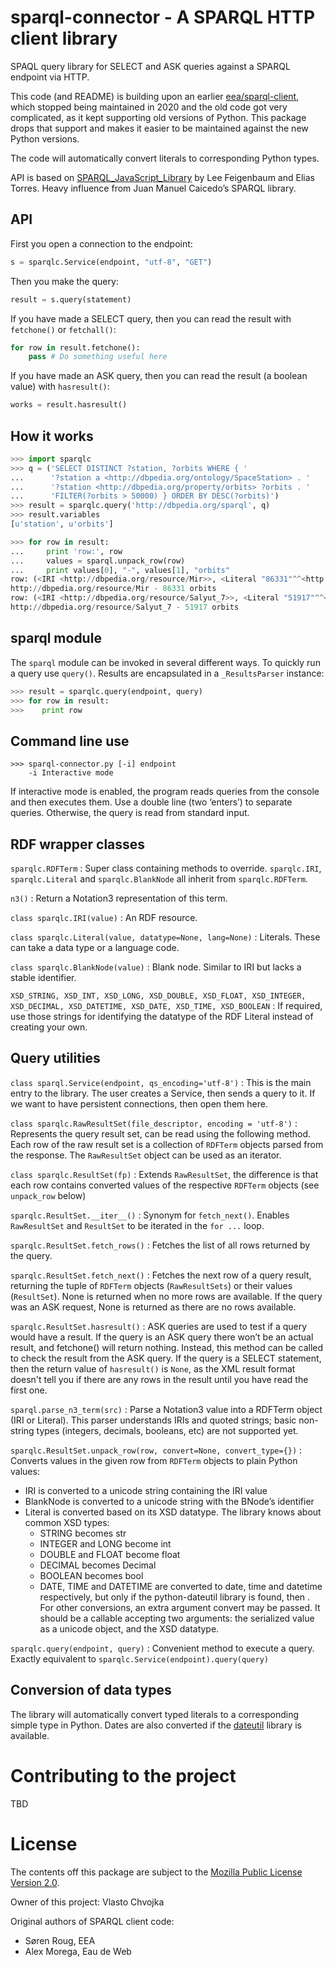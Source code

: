 # sparql-connector - A SPARQL HTTP client library
SPAQL query library for SELECT and ASK queries against a SPARQL endpoint via HTTP.

This code (and README) is building upon an earlier
[eea/sparql-client](https://github.com/eea/sparql-client),
which stopped being maintained in 2020 and the old code got very complicated,
as it kept supporting old versions of Python. This package drops that support
and makes it easier to be maintained against the new Python versions.

The code will automatically convert literals to corresponding Python types.

API is based on
[SPARQL_JavaScript_Library](https://web.archive.org/web/20120518014957/http://www.thefigtrees.net/lee/sw/sparql.js)
by Lee Feigenbaum and Elias Torres. Heavy influence from Juan Manuel
Caicedo’s SPARQL library.

## API

First you open a connection to the endpoint:

```python
s = sparqlc.Service(endpoint, "utf-8", "GET")
```

Then you make the query:

```python
result = s.query(statement)
```

If you have made a SELECT query, then you can read the result with `fetchone()` or `fetchall()`:

```python
for row in result.fetchone():
    pass # Do something useful here
```

If you have made an ASK query, then you can read the result (a boolean value) with `hasresult()`:

```python
works = result.hasresult()
```

## How it works

```python
>>> import sparqlc
>>> q = ('SELECT DISTINCT ?station, ?orbits WHERE { '
...      '?station a <http://dbpedia.org/ontology/SpaceStation> . '
...      '?station <http://dbpedia.org/property/orbits> ?orbits . '
...      'FILTER(?orbits > 50000) } ORDER BY DESC(?orbits)')
>>> result = sparqlc.query('http://dbpedia.org/sparql', q)
>>> result.variables
[u'station', u'orbits']

>>> for row in result:
...     print 'row:', row
...     values = sparql.unpack_row(row)
...     print values[0], "-", values[1], "orbits"
row: (<IRI <http://dbpedia.org/resource/Mir>>, <Literal "86331"^^<http://www.w3.org/2001/XMLSchema#int>>)
http://dbpedia.org/resource/Mir - 86331 orbits
row: (<IRI <http://dbpedia.org/resource/Salyut_7>>, <Literal "51917"^^<http://www.w3.org/2001/XMLSchema#int>>)
http://dbpedia.org/resource/Salyut_7 - 51917 orbits
```

## sparql module
The `sparql` module can be invoked in several different ways. 
To quickly run a query use `query()`. 
Results are encapsulated in a `_ResultsParser` instance:

```python
>>> result = sparqlc.query(endpoint, query)
>>> for row in result:
>>>    print row
```

## Command line use

```
>>> sparql-connector.py [-i] endpoint
    -i Interactive mode
```

If interactive mode is enabled, the program reads queries from the console and then executes them. 
Use a double line (two ‘enters’) to separate queries.
Otherwise, the query is read from standard input.

## RDF wrapper classes

`sparqlc.RDFTerm`
:   Super class containing methods to override. `sparqlc.IRI`, `sparqlc.Literal` and `sparqlc.BlankNode` all inherit 
from `sparqlc.RDFTerm`.

`n3()`
:   Return a Notation3 representation of this term.

`class sparqlc.IRI(value)`
:   An RDF resource.

`class sparqlc.Literal(value, datatype=None, lang=None)`
:   Literals. These can take a data type or a language code.

`class sparqlc.BlankNode(value)`
:   Blank node. Similar to IRI but lacks a stable identifier.

`XSD_STRING, XSD_INT, XSD_LONG, XSD_DOUBLE, XSD_FLOAT, XSD_INTEGER, XSD_DECIMAL, XSD_DATETIME, XSD_DATE, XSD_TIME, XSD_BOOLEAN`
:   If required, use those strings for identifying the datatype of the RDF Literal instead of creating your own. 

## Query utilities

`class sparql.Service(endpoint, qs_encoding='utf-8')`
:   This is the main entry to the library. The user creates a Service, then sends a query to it. 
If we want to have persistent connections, then open them here.

`class sparqlc.RawResultSet(file_descriptor, encoding = 'utf-8')`
:   Represents the query result set, can be read using the following method. 
Each row of the raw result set is a collection of `RDFTerm` objects parsed from 
the response. The `RawResultSet` object can be used as an iterator.

`class sparqlc.ResultSet(fp)`
:   Extends `RawResultSet`, the difference is that each row contains 
converted values of the respective `RDFTerm` objects (see `unpack_row` below)

`sparqlc.ResultSet.__iter__()`
:   Synonym for `fetch_next()`. 
Enables `RawResultSet` and `ResultSet` to be iterated in the `for ...` loop. 

`sparqlc.ResultSet.fetch_rows()`
:   Fetches the list of all rows returned by the query.

`sparqlc.ResultSet.fetch_next()`
:   Fetches the next row of a query result, returning the tuple of 
`RDFTerm` objects (`RawResultSets`) or their values (`ResultSet`). 
None is returned when no more rows are available. 
If the query was an ASK request, None is returned as there are 
no rows available.

`sparqlc.ResultSet.hasresult()`
:   ASK queries are used to test if a query would have a result. If the query is an ASK query there won’t be 
an actual result, and fetchone() will return nothing. Instead, this method can be called to check the result from 
the ASK query. If the query is a SELECT statement, then the return value of `hasresult()` is `None`, 
as the XML result format doesn't tell you if there are any rows in the result until you have read the first one.

`sparql.parse_n3_term(src)`
:   Parse a Notation3 value into a RDFTerm object (IRI or Literal). This parser understands IRIs and quoted strings; 
basic non-string types (integers, decimals, booleans, etc) are not supported yet.

`sparqlc.ResultSet.unpack_row(row, convert=None, convert_type={})`
:   Converts values in the given row from `RDFTerm` objects to plain Python 
values: 

* IRI is converted to a unicode string containing the IRI value
* BlankNode is converted to a unicode string with the BNode’s identifier
* Literal is converted based on its XSD datatype. The library knows about common XSD types:
    - STRING becomes str
    - INTEGER and LONG become int
    - DOUBLE and FLOAT become float
    - DECIMAL becomes Decimal
    - BOOLEAN becomes bool
    - DATE, TIME and DATETIME are converted to date, time and datetime respectively, 
      but only if the python-dateutil library is found, then . For other conversions, 
      an extra argument convert may be passed. It should be a callable accepting 
      two arguments: the serialized value as a unicode object, and the XSD datatype.

`sparqlc.query(endpoint, query)`
:   Convenient method to execute a query. 
Exactly equivalent to `sparqlc.Service(endpoint).query(query)`

## Conversion of data types
The library will automatically convert typed literals to a corresponding
simple type in Python. Dates are also converted if the 
[dateutil](http://labix.org/python-dateutil) library is available.

# Contributing to the project
TBD

# License
The contents off this package are subject to the 
[Mozilla Public License Version 2.0](https://github.com/vlastocom/sparql2/blob/master/LICENSE).

Owner of this project: Vlasto Chvojka

Original authors of SPARQL client code:
* Søren Roug, EEA
* Alex Morega, Eau de Web
